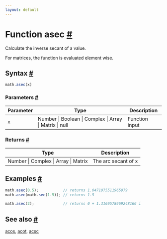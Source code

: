 ```yaml
---
layout: default
---
```


<h1 id="function-asec">Function asec <a href="#function-asec" title="Permalink">#</a></h1>

Calculate the inverse secant of a value.

For matrices, the function is evaluated element wise.


<h2 id="syntax">Syntax <a href="#syntax" title="Permalink">#</a></h2>

```js
math.asec(x)
```

<h3 id="parameters">Parameters <a href="#parameters" title="Permalink">#</a></h3>

Parameter | Type | Description
--------- | ---- | -----------
`x` | Number &#124; Boolean &#124; Complex &#124; Array &#124; Matrix &#124; null | Function input

<h3 id="returns">Returns <a href="#returns" title="Permalink">#</a></h3>

Type | Description
---- | -----------
Number &#124; Complex &#124; Array &#124; Matrix | The arc secant of x


<h2 id="examples">Examples <a href="#examples" title="Permalink">#</a></h2>

```js
math.asec(0.5);           // returns 1.0471975511965979
math.asec(math.sec(1.5)); // returns 1.5

math.asec(2);             // returns 0 + 1.3169578969248166 i
```


<h2 id="see-also">See also <a href="#see-also" title="Permalink">#</a></h2>

[acos](acos.html),
[acot](acot.html),
[acsc](acsc.html)


<!-- Note: This file is automatically generated from source code comments. Changes made in this file will be overridden. -->
